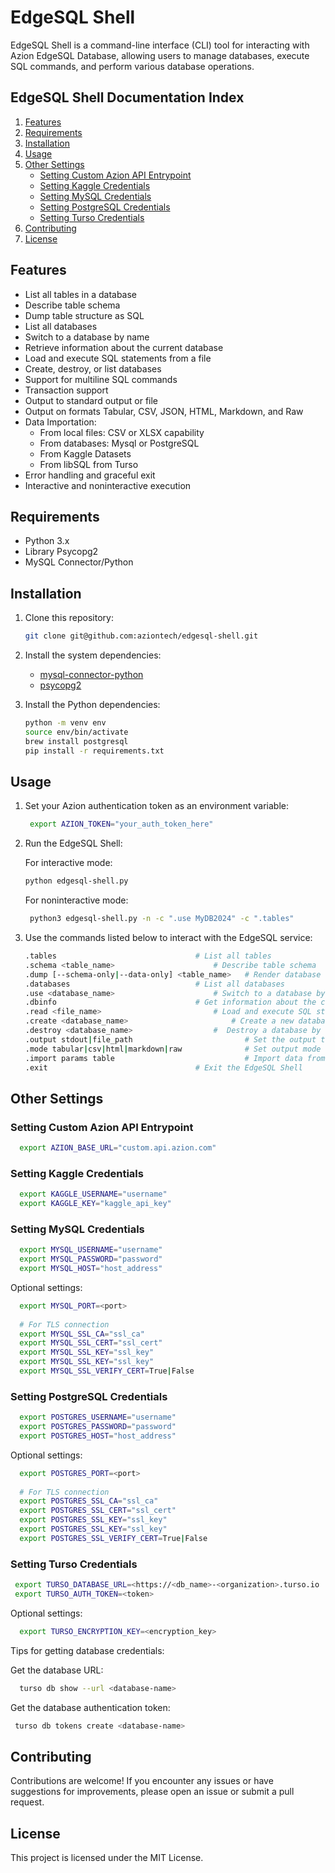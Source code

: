 # EdgeSQL Shell

EdgeSQL Shell is a command-line interface (CLI) tool for interacting with Azion EdgeSQL Database, allowing users to manage databases, execute SQL commands, and perform various database operations.

## EdgeSQL Shell Documentation Index

1. [Features](#features)
2. [Requirements](#requirements)
3. [Installation](#installation)
4. [Usage](#usage)
5. [Other Settings](#other-settings)
   - [Setting Custom Azion API Entrypoint](#setting-custom-azion-api-entrypoint)
   - [Setting Kaggle Credentials](#setting-kaggle-credentials)
   - [Setting MySQL Credentials](#setting-mysql-credentials)
   - [Setting PostgreSQL Credentials](#setting-postgresql-credentials)
   - [Setting Turso Credentials](#setting-turso-credentials)
7. [Contributing](#contributing)
8. [License](#license)

## Features

- List all tables in a database
- Describe table schema
- Dump table structure as SQL
- List all databases
- Switch to a database by name
- Retrieve information about the current database
- Load and execute SQL statements from a file
- Create, destroy, or list databases
- Support for multiline SQL commands
- Transaction support
- Output to standard output or file
- Output on formats Tabular, CSV, JSON, HTML, Markdown, and Raw
- Data Importation:
	- From local files: CSV or XLSX capability
	- From databases: Mysql or PostgreSQL
	- From Kaggle Datasets
	- From libSQL from Turso
- Error handling and graceful exit
- Interactive and noninteractive execution

## Requirements

- Python 3.x
- Library Psycopg2
- MySQL Connector/Python 

## Installation

1. Clone this repository:

   ```bash
   git clone git@github.com:aziontech/edgesql-shell.git
   ```
2. Install the system dependencies:
   
	- [mysql-connector-python](https://pypi.org/project/mysql-connector-python/)
	- [psycopg2](https://pypi.org/project/psycopg2/)
   
3. Install the Python dependencies:

   ```bash
   python -m venv env
   source env/bin/activate
   brew install postgresql
   pip install -r requirements.txt
   ```

## Usage

1. Set your Azion authentication token as an environment variable:

   ```bash
    export AZION_TOKEN="your_auth_token_here"
   ```

2. Run the EdgeSQL Shell:

   For interactive mode:
   
   ```bash
   python edgesql-shell.py
   ```

   For noninteractive mode:

   ```bash
    python3 edgesql-shell.py -n -c ".use MyDB2024" -c ".tables"
   ```

4. Use the commands listed below to interact with the EdgeSQL service:

   ```bash
   .tables				                 # List all tables
   .schema <table_name>		                 # Describe table schema
   .dump [--schema-only|--data-only] <table_name>   # Render database structure as SQL
   .databases			                 # List all databases
   .use <database_name>		                 # Switch to a database by name
   .dbinfo				                 # Get information about the current database
   .read <file_name>		                 # Load and execute SQL statements from a file
   .create <database_name>		                 # Create a new database
   .destroy <database_name>	                 #  Destroy a database by name
   .output stdout|file_path                         # Set the output to stdout or file
   .mode tabular|csv|html|markdown|raw              # Set output mode
   .import params table                             # Import data from local|mysql|postgres|kaggle|turso into TABLE
   .exit				                 # Exit the EdgeSQL Shell
   ```
   
## Other Settings
### Setting Custom Azion API Entrypoint ###
 
 ```bash
   export AZION_BASE_URL="custom.api.azion.com"
 ```
 
### Setting Kaggle Credentials ###
 
 ```bash
   export KAGGLE_USERNAME="username"
   export KAGGLE_KEY="kaggle_api_key"
 ```
 
### Setting MySQL Credentials ###
 
 ```bash
   export MYSQL_USERNAME="username"
   export MYSQL_PASSWORD="password"
   export MYSQL_HOST="host_address"
 ```
 
 Optional settings:
 
 ```bash
   export MYSQL_PORT=<port>
   
   # For TLS connection
   export MYSQL_SSL_CA="ssl_ca"
   export MYSQL_SSL_CERT="ssl_cert"
   export MYSQL_SSL_KEY="ssl_key"
   export MYSQL_SSL_KEY="ssl_key"
   export MYSQL_SSL_VERIFY_CERT=True|False
 ```
 

### Setting PostgreSQL Credentials ###
 
 ```bash
   export POSTGRES_USERNAME="username"
   export POSTGRES_PASSWORD="password"
   export POSTGRES_HOST="host_address"
 ```

 Optional settings:
 
 ```bash
   export POSTGRES_PORT=<port>
   
   # For TLS connection
   export POSTGRES_SSL_CA="ssl_ca"
   export POSTGRES_SSL_CERT="ssl_cert"
   export POSTGRES_SSL_KEY="ssl_key"
   export POSTGRES_SSL_KEY="ssl_key"
   export POSTGRES_SSL_VERIFY_CERT=True|False
 ```

### Setting Turso Credentials ###

  ```bash
   export TURSO_DATABASE_URL=<https://<db_name>-<organization>.turso.io
   export TURSO_AUTH_TOKEN=<token>
 ```
 
  Optional settings:
 
 ```bash
   export TURSO_ENCRYPTION_KEY=<encryption_key>
  ```	

  Tips for getting database credentials:
  
  Get the database URL:
  
 ```bash
   turso db show --url <database-name>
  ```
  
 Get the database authentication token:
 
  ```bash
   turso db tokens create <database-name>
  ```


## Contributing

Contributions are welcome! If you encounter any issues or have suggestions for improvements, please open an issue or submit a pull request.

## License

This project is licensed under the MIT License.
